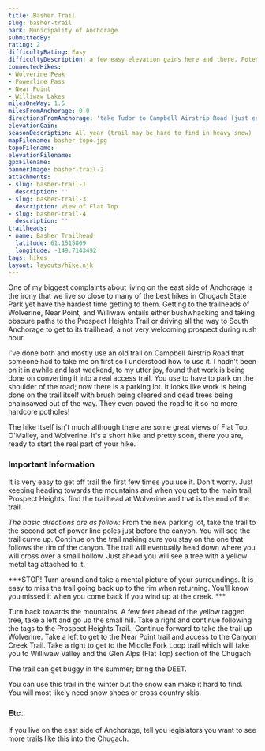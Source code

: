 ```yaml
---
title: Basher Trail
slug: basher-trail
park: Municipality of Anchorage
submittedBy: 
rating: 2
difficultyRating: Easy
difficultyDescription: a few easy elevation gains here and there. Potential to get off trail but always head east to mountains and you can pick up the trail again at the Wolverine Trailhead.
connectedHikes:
- Wolverine Peak
- Powerline Pass
- Near Point
- Williwaw Lakes
milesOneWay: 1.5
milesFromAnchorage: 0.0
directionsFromAnchorage: 'take Tudor to Campbell Airstrip Road (just east of Boniface). Head up the road as it becomes Basher,  approximately 3.3 miles, until you pass under the power lines (about a mile past the South and North Bivouac Parking Lots).  You will see the small '
elevationGain: 
seasonDescription: All year (trail may be hard to find in heavy snow)
mapFilename: basher-topo.jpg
topoFilename: 
elevationFilename: 
gpxFilename: 
bannerImage: basher-trail-2
attachments:
- slug: basher-trail-1
  description: ''
- slug: basher-trail-3
  description: View of Flat Top
- slug: basher-trail-4
  description: ''
trailheads:
- name: Basher Trailhead
  latitude: 61.1515809
  longitude: -149.7143492
tags: hikes
layout: layouts/hike.njk
---
```

One of my biggest complaints about living on the east side of Anchorage is the irony that we live so close to many of the best hikes in Chugach State Park yet have the hardest time getting to them. Getting to the trailheads of Wolverine, Near Point, and Williwaw entails either bushwhacking and taking obscure paths to the Prospect Heights Trail or driving all the way to South Anchorage to get to its trailhead, a not very welcoming prospect during rush hour.

I've done both and mostly use an old trail on Campbell Airstrip Road that someone had to take me on first so I understood how to use it. I hadn't been on it in awhile and last weekend, to my utter joy, found that work is being done on converting it into a real access trail. You use to have to park on the shoulder of the road; now there is a parking lot. It looks like work is being done on the trail itself with brush being cleared and dead trees being chainsawed out of the way. They even paved the road to it so no more hardcore potholes!

The hike itself isn't much although there are some great views of Flat Top, O'Malley, and Wolverine. It's a short hike and pretty soon, there you are, ready to start the real part of your hike.

### Important Information

It is very easy to get off trail the first few times you use it. Don't worry. Just keeping heading towards the mountains and when you get to the main trail, Prospect Heights, find the trailhead at Wolverine and that is the end of the trail.

*The basic directions are as follow:* From the new parking lot, take the trail to the second set of power line poles just before the canyon. You will see the trail curve up. Continue on the trail making sure you stay on the one that follows the rim of the canyon. The trail will eventually head down where you will cross over a small hollow. Just ahead you will see a tree with a yellow metal tag attached to it. 

***STOP! Turn around and take a mental picture of your surroundings. It is easy to miss the trail going back up to the rim when returning. You'll know you missed it when you come back if you wind up at the creek. ***

Turn back towards the mountains. A few feet ahead of the yellow tagged tree, take a left and go up the small hill. Take a right and continue following the tags to the Prospect Heights Trail.. Continue forward to take the trail up Wolverine. Take a left to get to the Near Point trail and access to the Canyon Creek Trail. Take a right to get to the Middle Fork Loop trail which will take you to Williwaw Valley and the Glen Alps (Flat Top) section of the Chugach.

The trail can get buggy in the summer; bring the DEET.

You can use this trail in the winter but the snow can make it hard to find. You will most likely need snow shoes or cross country skis.

### Etc.

If you live on the east side of Anchorage, tell you legislators you want to see more trails like this into the Chugach.